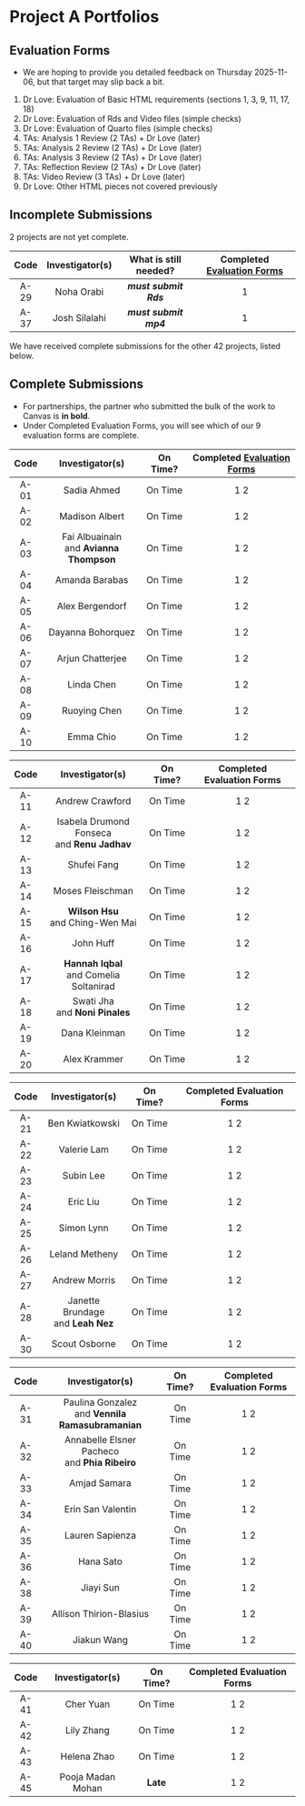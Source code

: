 # Project A Portfolios

## Evaluation Forms

- We are hoping to provide you detailed feedback on Thursday 2025-11-06, but that target may slip back a bit.

1. Dr Love: Evaluation of Basic HTML requirements (sections 1, 3, 9, 11, 17, 18)
2. Dr Love: Evaluation of Rds and Video files (simple checks)
3. Dr Love: Evaluation of Quarto files (simple checks)
4. TAs: Analysis 1 Review (2 TAs) + Dr Love (later)
5. TAs: Analysis 2 Review (2 TAs) + Dr Love (later)
6. TAs: Analysis 3 Review (2 TAs) + Dr Love (later)
7. TAs: Reflection Review (2 TAs) + Dr Love (later)
8. TAs: Video Review (3 TAs) + Dr Love (later)
9. Dr Love: Other HTML pieces not covered previously

## Incomplete Submissions

2 projects are not yet complete.

Code | Investigator(s) | What is still needed? | Completed [Evaluation Forms](#evaluation-forms)
:----: | :----------------: | :----------------: | :----------------:
A-29 | Noha Orabi | **_must submit Rds_**  | 1
A-37 | Josh Silalahi | **_must submit mp4_** | 1

We have received complete submissions for the other 42 projects, listed below.

## Complete Submissions

- For partnerships, the partner who submitted the bulk of the work to Canvas is **in bold**.
- Under Completed Evaluation Forms, you will see which of our 9 evaluation forms are complete.

Code | Investigator(s) | On Time? | Completed [Evaluation Forms](#evaluation-forms)
:----: | :----------------: | :-----------: | :----------------:
A-01 | Sadia Ahmed | On Time | 1 2
A-02 | Madison Albert | On Time | 1 2 
A-03 | Fai Albuainain <br> and **Avianna Thompson** | On Time | 1 2
A-04 | Amanda Barabas | On Time | 1 2
A-05 | Alex Bergendorf | On Time | 1 2
A-06 | Dayanna Bohorquez | On Time | 1 2
A-07 | Arjun Chatterjee | On Time | 1 2
A-08 | Linda Chen | On Time | 1 2
A-09 | Ruoying Chen | On Time | 1 2
A-10 | Emma Chio | On Time | 1 2

Code | Investigator(s) | On Time? | Completed Evaluation Forms
:----: | :----------------: | :-----------: | :----------------:
A-11 | Andrew Crawford | On Time | 1 2
A-12 | Isabela Drumond Fonseca <br> and **Renu Jadhav** | On Time | 1 2
A-13 | Shufei Fang | On Time | 1 2
A-14 | Moses Fleischman | On Time | 1 2
A-15 | **Wilson Hsu** <br> and Ching-Wen Mai | On Time | 1 2
A-16 | John Huff | On Time | 1 2
A-17 | **Hannah Iqbal** <br> and Comelia Soltanirad | On Time | 1 2
A-18 | Swati Jha <br> and **Noni Pinales** | On Time | 1 2
A-19 | Dana Kleinman | On Time | 1 2
A-20 | Alex Krammer | On Time | 1 2

Code | Investigator(s) | On Time? | Completed Evaluation Forms
:----: | :----------------: | :-----------: | :----------------:
A-21 | Ben Kwiatkowski | On Time | 1 2
A-22 | Valerie Lam | On Time | 1 2
A-23 | Subin Lee | On Time | 1 2
A-24 | Eric Liu | On Time | 1 2
A-25 | Simon Lynn | On Time | 1 2
A-26 | Leland Metheny | On Time | 1 2
A-27 | Andrew Morris | On Time | 1 2
A-28 | Janette Brundage <br> and **Leah Nez** | On Time | 1 2
A-30 | Scout Osborne | On Time | 1 2

Code | Investigator(s) | On Time? | Completed Evaluation Forms
:----: | :----------------: | :-----------: | :----------------:
A-31 | Paulina Gonzalez <br> and **Vennila Ramasubramanian** | On Time | 1 2
A-32 | Annabelle Elsner Pacheco <br> and **Phia Ribeiro** | On Time | 1 2
A-33 | Amjad Samara | On Time | 1 2
A-34 | Erin San Valentin | On Time | 1 2
A-35 | Lauren Sapienza | On Time | 1 2
A-36 | Hana Sato | On Time | 1 2
A-38 | Jiayi Sun | On Time | 1 2
A-39 | Allison Thirion-Blasius | On Time | 1 2
A-40 | Jiakun Wang | On Time | 1 2

Code | Investigator(s) | On Time? | Completed Evaluation Forms
:----: | :----------------: | :-----------: | :----------------:
A-41 | Cher Yuan | On Time | 1 2
A-42 | Lily Zhang | On Time | 1 2
A-43 | Helena Zhao | On Time | 1 2
A-45 | Pooja Madan Mohan | **Late** | 1 2
